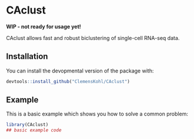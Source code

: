 
# CAclust

<!-- badges: start -->
<!-- badges: end -->
**WIP - not ready for usage yet!**

CAclust allows fast and robust biclustering of single-cell RNA-seq data.

## Installation

You can install the devopmental version of the package with:

``` r
devtools::install_github("ClemensKohl/CAclust")
```

## Example

This is a basic example which shows you how to solve a common problem:

``` r
library(CAclust)
## basic example code
```


